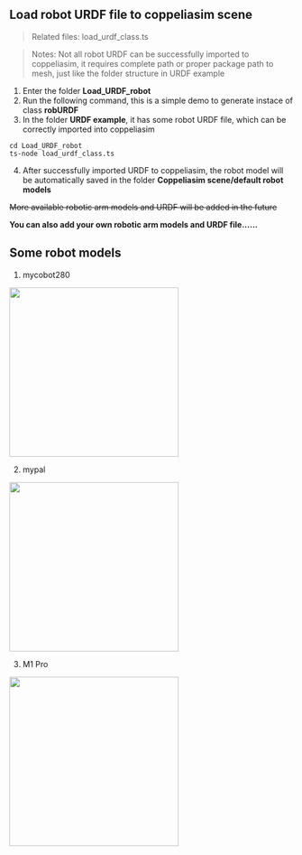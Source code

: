 ## Load robot URDF file to coppeliasim scene

>Related files: load_urdf_class.ts

>Notes: Not all robot URDF can be successfully imported to coppeliasim, it requires complete path or proper package path to mesh, just like the folder structure in URDF example 

1. Enter the folder **Load_URDF_robot**
2. Run the following command, this is a simple demo to generate instace of class **robURDF**
3. In the folder **URDF example**, it has some robot URDF file, which can be correctly imported into coppeliasim

```
cd Load_URDF_robot
ts-node load_urdf_class.ts
```

4. After successfully imported URDF to coppeliasim, the robot model will be automatically saved in the folder **Coppeliasim scene/default robot models**

~~More available robotic arm models and URDF will be added in the future~~

**You can also add your own robotic arm models and URDF file......**

## Some robot models
1. mycobot280
<img src="../Picture folder/mycobot280 model.JPG" width="300">

2. mypal
<img src="../Picture folder/mypal model.JPG" width="300">

3. M1 Pro
<img src="../Picture folder/M1 Pro model.JPG" width="300">